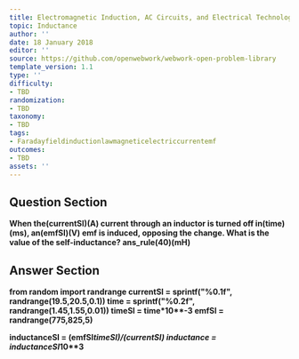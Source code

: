 ```yaml
---
title: Electromagnetic Induction, AC Circuits, and Electrical Technologies
topic: Inductance
author: ''
date: 18 January 2018
editor: ''
source: https://github.com/openwebwork/webwork-open-problem-library
template_version: 1.1
type: ''
difficulty:
- TBD
randomization:
- TBD
taxonomy:
- TBD
tags:
- Faradayfieldinductionlawmagneticelectriccurrentemf
outcomes:
- TBD
assets: ''
---
```


## Question Section 

<b>
When the(currentSI)(A) current through an inductor is turned off in(time)(ms), an(emfSI)(V) emf is induced, opposing the change. What is the value of the self-inductance?
ans_rule(40)(mH)



## Answer Section

from random import randrange
currentSI = sprintf("%0.1f", randrange(19.5,20.5,0.1))
time = sprintf("%0.2f", randrange(1.45,1.55,0.01))
timeSI = time*10**-3
emfSI = randrange(775,825,5)

inductanceSI = (emfSI*timeSI)/(currentSI)
inductance = inductanceSI*10**3